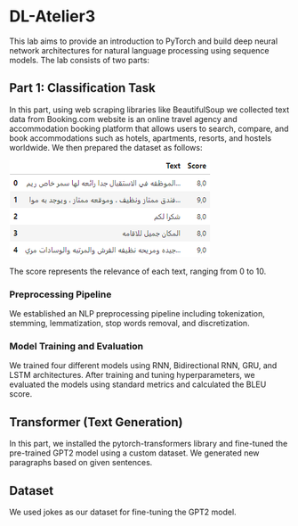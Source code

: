 # DL-Atelier3

This lab aims to provide an introduction to PyTorch and build deep neural network architectures for natural language processing using sequence models. The lab consists of two parts:

## Part 1: Classification Task
In this part, using web scraping libraries like BeautifulSoup we collected text data from Booking.com website is an online travel agency and accommodation booking platform that allows users to search, compare, and book accommodations such as hotels, apartments, resorts, and hostels worldwide.
We then prepared the dataset as follows:

![alt text](image.png)

The score represents the relevance of each text, ranging from 0 to 10.

### Preprocessing Pipeline
We established an NLP preprocessing pipeline including tokenization, stemming, lemmatization, stop words removal, and discretization.

### Model Training and Evaluation
We trained four different models using RNN, Bidirectional RNN, GRU, and LSTM architectures. After training and tuning hyperparameters, we evaluated the models using standard metrics and calculated the BLEU score.

## Transformer (Text Generation)

In this part, we installed the pytorch-transformers library and fine-tuned the pre-trained GPT2 model using a custom dataset. We generated new paragraphs based on given sentences.

## Dataset
We used jokes as our dataset for fine-tuning the GPT2 model.

